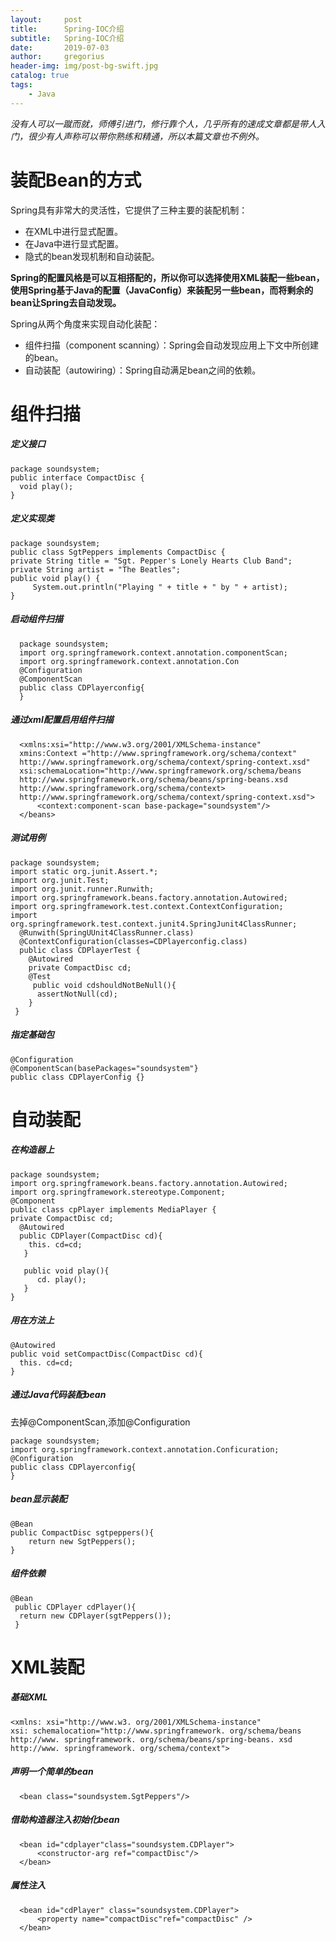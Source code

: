 ```yaml
---
layout:     post
title:      Spring-IOC介绍
subtitle:   Spring-IOC介绍
date:       2019-07-03
author:     gregorius
header-img: img/post-bg-swift.jpg
catalog: true
tags:
    - Java
---
```


*没有人可以一蹴而就，师傅引进门，修行靠个人，几乎所有的速成文章都是带人入门，很少有人声称可以带你熟练和精通，所以本篇文章也不例外。*

# 装配Bean的方式

Spring具有非常大的灵活性，它提供了三种主要的装配机制：

   - 在XML中进行显式配置。
  - 在Java中进行显式配置。
  - 隐式的bean发现机制和自动装配。

 **Spring的配置风格是可以互相搭配的，所以你可以选择使用XML装配一些bean，使用Spring基于Java的配置（JavaConfig）来装配另一些bean，而将剩余的bean让Spring去自动发现。**

Spring从两个角度来实现自动化装配：

- 组件扫描（component scanning）：Spring会自动发现应用上下文中所创建的bean。
- 自动装配（autowiring）：Spring自动满足bean之间的依赖。

# 组件扫描

##### 定义接口

    package soundsystem;
    public interface CompactDisc {
      void play();
    }

##### 定义实现类

    package soundsystem;
    public class SgtPeppers implements CompactDisc {  
    private String title = "Sgt. Pepper's Lonely Hearts Club Band";   
    private String artist = "The Beatles";    
    public void play() {   
         System.out.println("Playing " + title + " by " + artist); 
    }

##### 启动组件扫描

      package soundsystem;
      import org.springframework.context.annotation.componentScan;
      import org.springframework.context.annotation.Con
      @Configuration
      @ComponentScan
      public class CDPlayerconfig{
      }

##### 通过xml配置启用组件扫描

      <xmlns:xsi="http://www.w3.org/2001/XMLSchema-instance"
      xmins:Context ="http://www.springframework.org/schema/context"
      http://www.springframework.org/schema/context/spring-context.xsd"
      xsi:schemaLocation="http://www.springframework.org/schema/beans       
      http://www.springframework.org/schema/beans/spring-beans.xsd 
      http://www.springframework.org/schema/context>
      http://www.springframework.org/schema/context/spring-context.xsd">
          <context:component-scan base-package="soundsystem"/>
      </beans>

##### 测试用例

    package soundsystem;
    import static org.junit.Assert.*;
    import org.junit.Test;
    import org.junit.runner.Runwith;
    import org.springframework.beans.factory.annotation.Autowired;
    import org.springframework.test.context.ContextConfiguration;
    import org.springframework.test.context.junit4.SpringJunit4ClassRunner;
      @Runwith(SpringUUnit4ClassRunner.class)
      @ContextConfiguration(classes=CDPlayerconfig.class)
      public class CDPlayerTest {
        @Autowired
        private CompactDisc cd;
        @Test
         public void cdshouldNotBeNull(){
          assertNotNull(cd);
        }
     }

##### 指定基础包

    @Configuration
    @ComponentScan(basePackages="soundsystem"}
    public class CDPlayerConfig {}

# 自动装配

##### 在构造器上

    package soundsystem;
    import org.springframework.beans.factory.annotation.Autowired;
    import org.springframework.stereotype.Component;
    @Component
    public class cpPlayer implements MediaPlayer {
    private CompactDisc cd;
      @Autowired
      public CDPlayer(CompactDisc cd){
        this. cd=cd;
       }

       public void play(){
          cd. play();
       }
    }

##### 用在方法上

    @Autowired
    public void setCompactDisc(CompactDisc cd){
      this. cd=cd;
    }

##### 通过Java代码装配bean

去掉@ComponentScan,添加@Configuration

    package soundsystem;
    import org.springframework.context.annotation.Conficuration;
    @Configuration
    public class CDPlayerconfig{
    }

##### bean显示装配

    @Bean
    public CompactDisc sgtpeppers(){
        return new SgtPeppers();
    }

##### 组件依赖

    @Bean
     public CDPlayer cdPlayer(){
      return new CDPlayer(sgtPeppers());
     }

# XML装配
##### 基础XML

    <xmlns: xsi="http://www.w3. org/2001/XMLSchema-instance" 
    xsi: schemalocation="http://www.springframework. org/schema/beans
    http://www. springframework. org/schema/beans/spring-beans. xsd     
    http://www. springframework. org/schema/context">

##### 声明一个简单的bean
      <bean class="soundsystem.SgtPeppers"/>

##### 借助构造器注入初始化bean

      <bean id="cdplayer"class="soundsystem.CDPlayer">
          <constructor-arg ref="compactDisc"/>
      </bean>

##### 属性注入

      <bean id="cdPlayer" class="soundsystem.CDPlayer">
          <property name="compactDisc"ref="compactDisc" />
      </bean>
